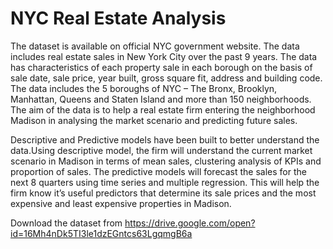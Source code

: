 # NYC Real Estate Analysis 
The dataset is available on official NYC government website. The data includes real estate sales in New York City over the past 9 years. The data has characteristics of each property sale in each borough on the basis of sale date, sale price, year built, gross square fit, address and building code. The data includes the 5 boroughs of NYC – The Bronx, Brooklyn, Manhattan, Queens and Staten Island and more than 150 neighborhoods. The aim of the data is to help a real estate firm entering the neighborhood Madison in analysing the market scenario and predicting future sales.

Descriptive and Predictive models have been built to better understand the data.Using descriptive model, the firm will understand the current market scenario in Madison in terms of mean sales, clustering analysis of KPIs and proportion of sales. The predictive models will forecast the sales for the next 8 quarters using time series and multiple regression. This will help the firm know it’s useful predictors that determine its sale prices and the most expensive and least expensive properties in Madison. 

Download the dataset from https://drive.google.com/open?id=16Mh4nDk5TI3le1dzEGntcs63LgqmgB6a
